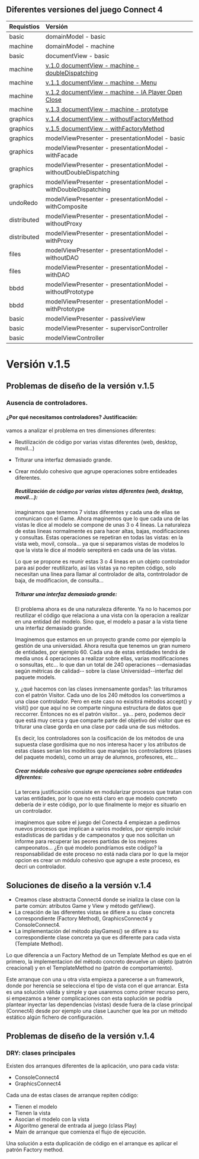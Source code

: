 ## Diferentes versiones del juego Connect 4

| Requistios  | Versión |
|:------------- |:-------------|
| basic  | domainModel - basic|
| machine | domainModel - machine |
| basic | documentView - basic |
| machine | [v.1.0 documentView - machine - doubleDispatching](https://github.com/js-rom/connect4/tree/v.1.0) |
| machine | [v.1.1 documentView - machine - Menu](https://github.com/js-rom/connect4/tree/v.1.1) |
| machine | [v.1.2 documentView - machine - IA Player Open Close](https://github.com/js-rom/connect4/tree/v.1.2) |
| machine | [v.1.3 documentView - machine - prototype](https://github.com/js-rom/connect4/tree/v.1.3) |
| graphics | [v.1.4 documentView - withoutFactoryMethod](https://github.com/js-rom/connect4/tree/v.1.4) |
| graphics | [v.1.5 documentView - withFactoryMethod](https://github.com/js-rom/connect4/tree/v.1.5) |
| graphics | modelViewPresenter - presentationModel - basic |
| graphics | modelViewPresenter - presentationModel - withFacade |
| graphics | modelViewPresenter - presentationModel - withoutDoubleDispatching |
| graphics | modelViewPresenter - presentationModel - withDoubleDispatching |
| undoRedo | modelViewPresenter - presentationModel - withComposite |
| distributed | modelViewPresenter - presentationModel - withoutProxy |
| distributed | modelViewPresenter - presentationModel - withProxy |
| files | modelViewPresenter - presentationModel - withoutDAO |
| files | modelViewPresenter - presentationModel - withDAO |
| bbdd | modelViewPresenter - presentationModel - withoutPrototype |
| bbdd | modelViewPresenter - presentationModel - withPrototype |
| basic | modelViewPresenter - passiveView |
| basic | modelViewPresenter - supervisorController |
| basic | modelViewController |


# Versión v.1.5

## Problemas de diseño de la versión v.1.5

### Ausencia de controladores.

#### ¿Por qué necesitamos controladores? Justificación:
   
vamos a analizar el problema en tres dimensiones diferentes:
 - Reutilización de código por varias vistas diferentes (web, desktop, movil...)
 - Triturar una interfaz demasiado grande.
 - Crear módulo cohesivo que agrupe operaciones sobre entideades diferentes.

    ##### Reutilización de código por varias vistas diferentes (web, desktop, movil...):
    imaginamos que tenemos 7 vistas diferentes y cada una de ellas se comunican con el Game. Ahora maginemos que lo que cada una de las vistas le dice al modelo se compone de unas 3 o 4 lineas. La naturaleza de estas lineas normalmente es para hacer altas, bajas, modificaciones y consultas. Estas operaciones se repetiran en todas las vistas: en la vista web, movil, consola... ya que si separamos vistas de modelos lo que la vista le dice al modelo serepiterá en cada una de las vistas.

     Lo que se propone es reunir estas 3 o 4 lineas en un objeto controlador para así poder reutilizarlo, así las vistas ya no repiten código, solo necesitan una línea para llamar al  controlador de alta, contntrolador de baja, de modificacion, de consulta...
    
    ##### Triturar una interfaz demasiado grande:
    El problema ahora es de una naturaleza diferente. Ya no lo hacemos por reutilizar el código que relaciona a una vista con la operacion a realizar en una entidad del modelo. Sino que, el modelo a pasar a la vista tiene una interfaz demasiado grande.

    Imaginemos que estamos en un proyecto grande como por ejemplo la gestión de una universidad. Ahora resulta que tenemos un gran numero de entidades, por ejemplo 60. Cada una de estas entidades tendrá de media unos 4 operaciones a realizar sobre ellas, varias modificaciones o sonsultas, etc... lo que dan un total de 240 operaciones --demasiadas según métricas de calidad-- sobre la clase Universidad--interfaz del paquete models.

    y, ¿qué hacemos con las clases inmensamente gordas?: las trituramos con el patrón Visitor. Cada uno de los 240 métodos los convertimos a una clase controlador. Pero en este caso no exisitirá métodos accept() y visit() por que aquí no se comparte ninguna estructura de datos que reccorrer. Entonces no es el patrón visitor... ya... pero, podemos decir que está muy cerca y que comparte parte del objetivo del visitor que es triturar una clase gorda en una clase por cada una de sus métodos.

    Es decir, los controladores son la cosificación de los métodos de una supuesta clase gordísima que no nos interesa hacer y los atributos de estas clases serían los modelitos que manejan los controladores (clases del paquete models), como un array de alumnos, profesores, etc...

    ##### Crear módulo cohesivo que agrupe operaciones sobre entideades diferentes:
    La tercera justificación consiste en modularizar procesos que tratan con varias entidades, por lo que no está claro en que modelo concreto debería de ir este código, por lo que finalmente lo mejor es situarlo en un controlador.

    imaginemos que sobre el juego del Conecta 4 empiezan a pedirnos nuevos procesos que implican a varios modelos, por ejemplo incluir estadisticas de partidas y de campeonatos y que nos solicitan un informe para recuperar las peores partidas de los mejores campeonatos... ¿En qué modelo pondríamos este código? la responsabilidad de este proceso no está nada clara por lo que la mejor opcion es crear un módulo cohesivo que agrupe a este proceso, es decri un controlador.


## Soluciones de diseño a la versión v.1.4

- Creamos clase abstracta Connect4 donde se inializa la clase con la parte común: atributos Game y View y método getView().
- La creación de las diferentes vistas se difiere a su clase concreta correspondiente (Factory Method), GraphicsConnect4 y ConsoleConnect4.
- La implementación del método playGames() se difiere a su correspondiente clase concreta ya que es diferente para cada vista (Template Method).

Lo que diferencia a un Factory Method de un Template Method es que en el primero, la implementacion del método concreto devuelve un objeto (patrón creacional) y en el TemplateMethod no (patrón de comportamiento).

Este arranque con una u otra vista empieza a parecerse a un framework, donde por herencia se selecciona el tipo de vista con el que arrancar. Esta es una solución válida y simple y que usaremos como primer recurso pero, si empezamos a tener complicaciones con esta soplución se podría plantear inyectar las dependencias (vistas) desde fuera de la clase principal (Connect4) desde por ejemplo una clase Launcher que lea por un método estático algún fichero de configuración.

## Problemas de diseño de la versión v.1.4

### DRY: clases principales

Existen dos arranques diferentes de la aplicación, uno para cada vista:
- ConsoleConnect4
- GraphicsConnect4

Cada una de estas clases de arranque repiten código:
- Tienen el modelo
- Tienen la vista
- Asocian el modelo con la vista
- Algoritmo general de entrada al juego (class Play)
- Main de arranque que comienza el flujo de ejecución.

Una solución a esta duplicación de código en el arranque es aplicar el patrón Factory method.




